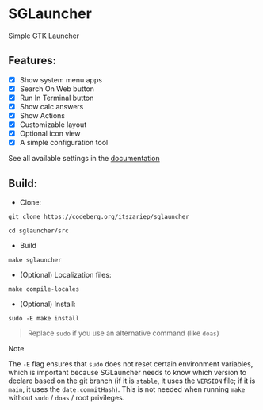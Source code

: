 # SGLauncher
Simple GTK Launcher

## Features:

- [x] Show system menu apps
- [x] Search On Web button
- [x] Run In Terminal button
- [x] Show calc answers
- [x] Show Actions
- [x] Customizable layout
- [x] Optional icon view
- [x] A simple configuration tool

 See all available settings in the [documentation](https://codeberg.org/ItsZariep/SGLauncher/wiki/Settings)

## Build:
- Clone:
```
git clone https://codeberg.org/itszariep/sglauncher
```
```
cd sglauncher/src
```
- Build
```
make sglauncher
```

- (Optional) Localization files:

```
make compile-locales
```
- (Optional) Install:

```
sudo -E make install
```
> Replace `sudo` if you use an alternative command (like `doas`)


> [!NOTE]  
> The `-E` flag ensures that `sudo` does not reset certain environment variables, which is important because SGLauncher needs to know which version to declare based on the git branch (if it is `stable`, it uses the `VERSION` file; if it is `main`, it uses the `date.commitHash`). This is not needed when running `make` without `sudo` / `doas` / root privileges.